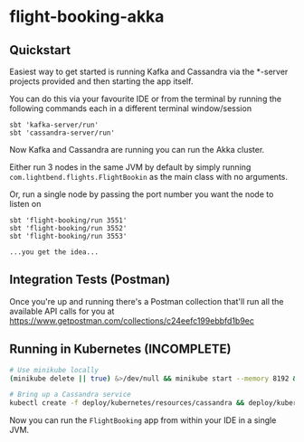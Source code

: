 # flight-booking-akka

## Quickstart

Easiest way to get started is running Kafka and Cassandra via the *-server projects provided and then starting the app itself. 

You can do this via your favourite IDE or from the terminal by running the following commands each in a different terminal window/session

```
sbt 'kafka-server/run'
sbt 'cassandra-server/run'
```

Now Kafka and Cassandra are running you can run the Akka cluster.

Either run 3 nodes in the same JVM by default by simply running `com.lightbend.flights.FlightBookin` as the main class with no arguments.

Or, run a single node by passing the port number you want the node to listen on

```
sbt 'flight-booking/run 3551'
sbt 'flight-booking/run 3552'
sbt 'flight-booking/run 3553'

...you get the idea...
```

## Integration Tests (Postman)

Once you're up and running there's a Postman collection that'll run all the available API calls for you at https://www.getpostman.com/collections/c24eefc199ebbfd1b9ec

## Running in Kubernetes (INCOMPLETE)

```sh
# Use minikube locally
(minikube delete || true) &>/dev/null && minikube start --memory 8192 && eval $(minikube docker-env)

# Bring up a Cassandra service
kubectl create -f deploy/kubernetes/resources/cassandra && deploy/kubernetes/scripts/kubectl-wait-for-pods && kubectl exec cassandra-0 -- nodetool status
```

Now you can run the `FlightBooking` app from within your IDE in a single JVM.

